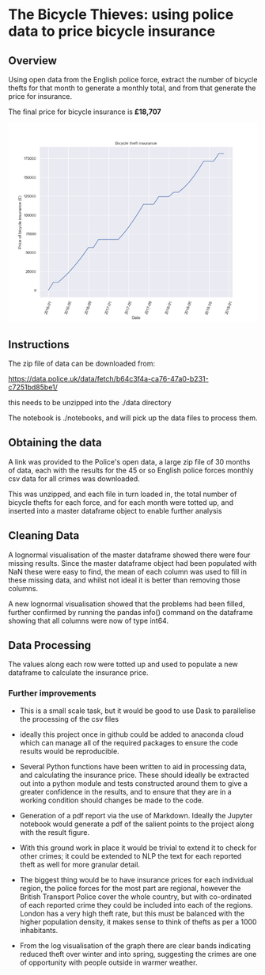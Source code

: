 # The Bicycle Thieves: using police data to price bicycle insurance



## Overview

Using open data from the English police force, extract the number of bicycle thefts for that month to generate a monthly total, and from that generate the price for insurance.

The final price for bicycle insurance is **£18,707**

![Bicycle Insurance Price graph](./figures/BicycleInsurancePrice.png)


## Instructions

The zip file of data can be downloaded from:

https://data.police.uk/data/fetch/b64c3f4a-ca76-47a0-b231-c7251bd85be1/

this needs to be unzipped into the ./data directory

The notebook is ./notebooks, and will pick up the data files to process them.



## Obtaining the data
A link was provided to the Police's open data, a large zip file of 30 months of data, each with the results for the 45 or so English police forces monthly csv data for all crimes was downloaded.

This was unzipped, and each file in turn loaded in, the total number of bicycle thefts for each force, and for each month were totted up, and inserted into a master dataframe object to enable further analysis



## Cleaning Data

A lognormal visualisation of the master dataframe showed there were four missing results. Since the master dataframe object had been populated with NaN these were easy to find, the mean of each column was used to fill in these missing data, and whilst not ideal it is better than removing those columns.

A new lognormal visualisation showed that the problems had been filled, further confirmed by running the pandas info() command on the dataframe showing that all columns were now of type int64.


## Data Processing

The values along each row were totted up and used to populate a new dataframe to calculate the insurance price.




### Further improvements

- This is a small scale task, but it would be good to use Dask to parallelise the processing of the csv files

- ideally this project once in github could be added to anaconda cloud which can manage all of the required packages to ensure the code results would be reproducible.

- Several Python functions have been written to aid in processing data, and calculating the insurance price. These should ideally be extracted out into a python module and tests constructed around them to give a greater confidence in the results, and to ensure that they are in a working condition should changes be made to the code.

- Generation of a pdf report via the use of Markdown. Ideally the Jupyter notebook would generate a pdf of the salient points to the project along with the result figure.

- With this ground work in place it would be trivial to extend it to check for other crimes; it could be extended to NLP the text for each reported theft as well for more granular detail.

- The biggest thing would be to have insurance prices for each individual region, the police forces for the most part are regional, however the British Transport Police cover the whole country, but with co-ordinated of each reported crime they could be included into each of the regions. London has a very high theft rate, but this must be balanced with the higher population density, it makes sense to think of thefts as per a 1000 inhabitants.

- From the log visualisation of the graph there are clear bands indicating reduced theft over winter and into spring, suggesting the crimes are one of opportunity with people outside in warmer weather.

